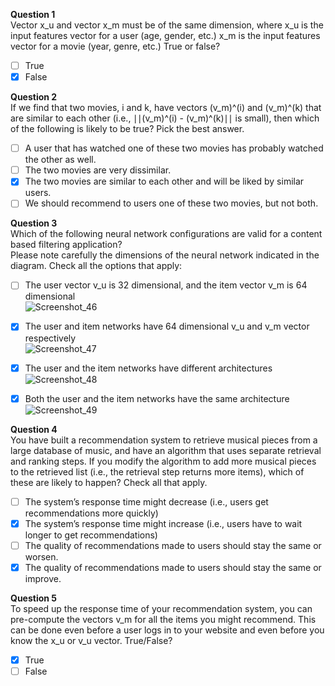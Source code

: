 **Question 1**<br>
Vector x_u and vector x_m must be of the same dimension, where x_u is the input features vector for a user (age, gender, etc.) x_m is the input features vector for a movie (year, genre, etc.) True or false?
- [ ] True
- [x] False 

**Question 2**<br>
If we find that two movies, i and k, have vectors (v_m)^(i) and (v_m)^(k) that are similar to each other (i.e., ∣∣(v_m)^(i) - (v_m)^(k)∣∣ is small), then which of the following is likely to be true? Pick the best answer. 
- [ ] A user that has watched one of these two movies has probably watched the other as well. 
- [ ] The two movies are very dissimilar.
- [x] The two movies are similar to each other and will be liked by similar users.
- [ ] We should recommend to users one of these two movies, but not both. 

**Question 3**<br>
Which of the following neural network configurations are valid for a content based filtering application?<br>
Please note carefully the dimensions of the neural network indicated in the diagram. Check all the options that apply:
- [ ] The user vector v_u is 32 dimensional, and the item vector v_m is 64 dimensional<br>
![Screenshot_46](https://github.com/user-attachments/assets/0d58ce5c-e876-4a88-9047-5cfd7c620f9f)

- [x] The user and item networks have 64 dimensional v_u and v_m vector respectively<br>
![Screenshot_47](https://github.com/user-attachments/assets/fe3fb930-207b-4225-bd33-ffb2f2523b79)

- [x] The user and the item networks have different architectures<br>
![Screenshot_48](https://github.com/user-attachments/assets/817e08c4-3b0e-40f3-b72b-677f54743b31)

- [x] Both the user and the item networks have the same architecture<br>
![Screenshot_49](https://github.com/user-attachments/assets/dac1061f-4ed0-4925-90a8-2fce591736f0)

**Question 4**<br>
You have built a recommendation system to retrieve musical pieces from a large database of music, and have an algorithm that uses separate retrieval and ranking steps. If you modify the algorithm to add more musical pieces to the retrieved list (i.e., the retrieval step returns more items), which of these are likely to happen? Check all that apply.
- [ ] The system’s response time might decrease (i.e., users get recommendations more quickly) 
- [x] The system’s response time might increase (i.e., users have to wait longer to get recommendations)
- [ ] The quality of recommendations made to users should stay the same or worsen.
- [x] The quality of recommendations made to users should stay the same or improve.

**Question 5**<br>
To speed up the response time of your recommendation system, you can pre-compute the vectors v_m for all the items you might recommend. This can be done even before a user logs in to your website and even before you know the x_u or v_u vector. True/False?
- [x] True
- [ ] False 
